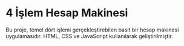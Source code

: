 
# 4 İşlem Hesap Makinesi

Bu proje, temel dört işlemi gerçekleştirebilen basit bir hesap makinesi uygulamasıdır. HTML, CSS ve JavaScript kullanılarak geliştirilmiştir.
